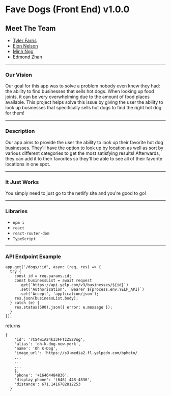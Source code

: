 # Fave Dogs (Front End) v1.0.0

## Meet The Team

* [Tyler Farris](https://www.linkedin.com/in/tyler-p-farris/)
* [Eion Nelson](https://www.linkedin.com/in/eionnelson/)
* [Minh Ngo](https://www.linkedin.com/in/minhnngo/)
* [Edmond Zhan](https://www.linkedin.com/in/edmondzhan/)

---
### Our Vision

Our goal for this app was to solve a problem nobody even knew they had: the ability to find businesses that sells hot dogs. When looking up food joints, it can be very overwhelming due to the amount of food places available. This project helps solve this issue by giving the user the ability to look up businesses that specifically sells hot dogs to find the right hot dog for them!

---
### Description

Our app aims to provide the user the ability to look up their favorite hot dog businesses. They'll have the option to look up by location as well as sort by various different categories to get the most satisfying results! Afterwards, they can add it to their favorites so they'll be able to see all of their favorite locations in one spot.

---
### It Just Works

You simply need to just go to the netlify site and you're good to go!

---

### Libraries

  * `npm i`
  * `react`
  * `react-router-dom`
  * `TypeScript`

---
### API Endpoint Example

```
app.get('/dogs/:id', async (req, res) => {
  try {
    const id = req.params.id;
    const businessList = await request
      .get(`https://api.yelp.com/v3/businesses/${id}`)
      .set('Authorization', `Bearer ${process.env.YELP_API}`)
      .set('Accept', 'application/json');
    res.json(businessList.body);
  } catch (e) {
    res.status(500).json({ error: e.message });
  }
});
```
returns 
```
{
    'id': 'rCS4w1A24k33FFTzZ52Vog',
    'alias': 'oh-k-dog-new-york',
    'name': 'Oh K-Dog',
    'image_url': 'https://s3-media2.fl.yelpcdn.com/bphoto/
    ...
    ...
    ...
    },
    'phone': '+16464484836',
    'display_phone': '(646) 448-4836',
    'distance': 671.1416782812253
  }
```



